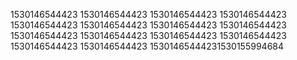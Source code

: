1530146544423
1530146544423
1530146544423
1530146544423
1530146544423
1530146544423
1530146544423
1530146544423
1530146544423
1530146544423
1530146544423
1530146544423
1530146544423
1530146544423
15301465444231530155994684